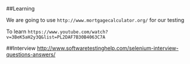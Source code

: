 ##Learning

We are going to use `http://www.mortgagecalculator.org/` for our testing 

To learn `https://www.youtube.com/watch?v=3BeK5aH2y3Q&list=PL2DAF7B30B4063C7A`

##Interview 
http://www.softwaretestinghelp.com/selenium-interview-questions-answers/
